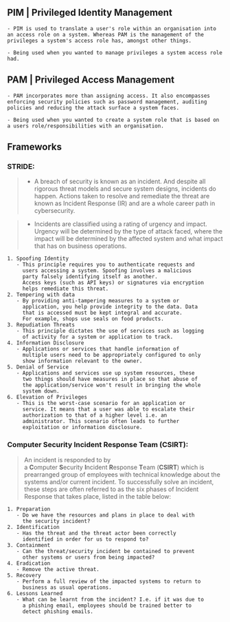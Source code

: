 ## **PIM | Privileged Identity Management**
```
- PIM is used to translate a user's role within an organisation into an access role on a system. Whereas PAM is the management of the privileges a system's access role has, amongst other things.

- Being used when you wanted to manage privileges a system access role had.
```

## **PAM | Privileged Access Management**

```
- PAM incorporates more than assigning access. It also encompasses enforcing security policies such as password management, auditing policies and reducing the attack surface a system faces.

- Being used when you wanted to create a system role that is based on a users role/responsibilities with an organisation.
```


## **Frameworks**
### STRIDE:
> - A breach of security is known as an incident. And despite all rigorous threat models and secure system designs, incidents do happen. Actions taken to resolve and remediate the threat are known as Incident Response (IR) and are a whole career path in cybersecurity.

> - Incidents are classified using a rating of urgency and impact. Urgency will be determined by the type of attack faced, where the impact will be determined by the affected system and what impact that has on business operations.
```
1. Spoofing Identity
   - This principle requires you to authenticate requests and 
     users accessing a system. Spoofing involves a malicious 
     party falsely identifying itself as another.
     Access keys (such as API keys) or signatures via encryption 
     helps remediate this threat.
2. Tempering with data
   - By providing anti-tampering measures to a system or 
     application, you help provide integrity to the data. Data 
     that is accessed must be kept integral and accurate.
     For example, shops use seals on food products.
3. Repudiation Threats
   - This principle dictates the use of services such as logging 
     of activity for a system or application to track.
4. Information Disclosure
   - Applications or services that handle information of 
     multiple users need to be appropriately configured to only 
     show information relevant to the owner.
5. Denial of Service
   - Applications and services use up system resources, these 
     two things should have measures in place so that abuse of 
     the application/service won't result in bringing the whole 
     system down.
6. Elevation of Privileges 
   - This is the worst-case scenario for an application or 
     service. It means that a user was able to escalate their 
     authorization to that of a higher level i.e. an 
     administrator. This scenario often leads to further 
     exploitation or information disclosure.
```


### Computer Security Incident Response Team (CSIRT):

> An incident is responded to by a **C**omputer **S**ecurity **I**ncident **R**esponse **T**eam (**CSIRT**) which is prearranged group of employees with technical knowledge about the systems and/or current incident. To successfully solve an incident, these steps are often referred to as the six phases of Incident Response that takes place, listed in the table below:
```
1. Preparation
   - Do we have the resources and plans in place to deal with 
     the security incident?
2. Identification
   - Has the threat and the threat actor been correctly 
     identified in order for us to respond to?
3. Containment
   - Can the threat/security incident be contained to prevent 
     other systems or users from being impacted?
4. Eradication
   - Remove the active threat.
5. Recovery
   - Perform a full review of the impacted systems to return to 
     business as usual operations.
6. Lessons Learned 
   - What can be learnt from the incident? I.e. if it was due to 
     a phishing email, employees should be trained better to 
     detect phishing emails.
```

